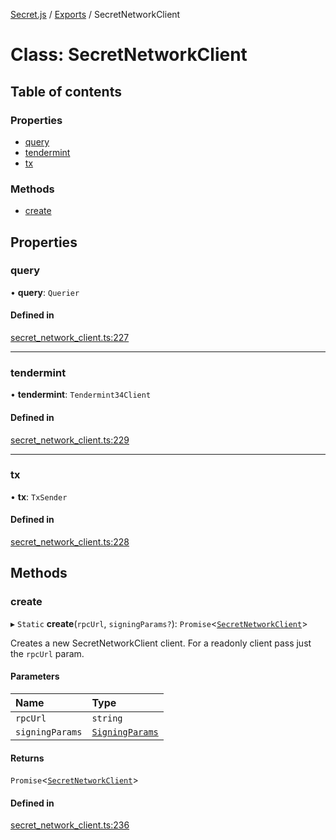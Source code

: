 [Secret.js](../README.md) / [Exports](../modules.md) / SecretNetworkClient

# Class: SecretNetworkClient

## Table of contents

### Properties

- [query](SecretNetworkClient.md#query)
- [tendermint](SecretNetworkClient.md#tendermint)
- [tx](SecretNetworkClient.md#tx)

### Methods

- [create](SecretNetworkClient.md#create)

## Properties

### query

• **query**: `Querier`

#### Defined in

[secret_network_client.ts:227](https://github.com/scrtlabs/secret.js/blob/839fe3d/src/secret_network_client.ts#L227)

___

### tendermint

• **tendermint**: `Tendermint34Client`

#### Defined in

[secret_network_client.ts:229](https://github.com/scrtlabs/secret.js/blob/839fe3d/src/secret_network_client.ts#L229)

___

### tx

• **tx**: `TxSender`

#### Defined in

[secret_network_client.ts:228](https://github.com/scrtlabs/secret.js/blob/839fe3d/src/secret_network_client.ts#L228)

## Methods

### create

▸ `Static` **create**(`rpcUrl`, `signingParams?`): `Promise`<[`SecretNetworkClient`](SecretNetworkClient.md)\>

Creates a new SecretNetworkClient client. For a readonly client pass just the `rpcUrl` param.

#### Parameters

| Name | Type |
| :------ | :------ |
| `rpcUrl` | `string` |
| `signingParams` | [`SigningParams`](../modules.md#signingparams) |

#### Returns

`Promise`<[`SecretNetworkClient`](SecretNetworkClient.md)\>

#### Defined in

[secret_network_client.ts:236](https://github.com/scrtlabs/secret.js/blob/839fe3d/src/secret_network_client.ts#L236)

